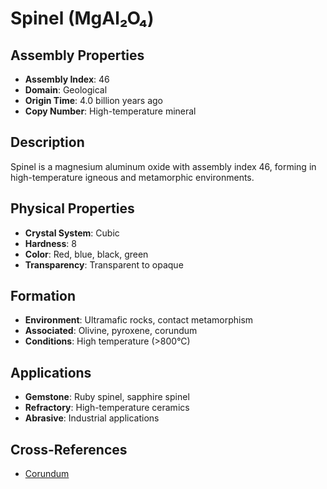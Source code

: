 # Spinel (MgAl₂O₄)

## Assembly Properties
- **Assembly Index**: 46
- **Domain**: Geological
- **Origin Time**: 4.0 billion years ago
- **Copy Number**: High-temperature mineral

## Description
Spinel is a magnesium aluminum oxide with assembly index 46, forming in high-temperature igneous and metamorphic environments.

## Physical Properties
- **Crystal System**: Cubic
- **Hardness**: 8
- **Color**: Red, blue, black, green
- **Transparency**: Transparent to opaque

## Formation
- **Environment**: Ultramafic rocks, contact metamorphism
- **Associated**: Olivine, pyroxene, corundum
- **Conditions**: High temperature (>800°C)

## Applications
- **Gemstone**: Ruby spinel, sapphire spinel
- **Refractory**: High-temperature ceramics
- **Abrasive**: Industrial applications

## Cross-References
- [Corundum](/domains/geological/minerals/oxides/corundum.md)